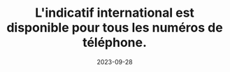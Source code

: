 ---
N: '123'
Rubrique: Internationalisation
title: L'indicatif international est disponible pour tous les numéros de  téléphone. 
detail: L'indicatif international est disponible pour tous les numéros de téléphone. 
categories: [" Internationalisation"]
agrege: O4123-E034
opquast: '4 123'
indiceebook: '34'
description: "Règle n° 034"
weight:  034
actif: '1'
layout: rules
date: 2023-09-28
tags: ["", ""]
objectif: ["", ""]
Meo: ""
Controle: ""
Author: "Opquast"
steps: ["", ""]
---